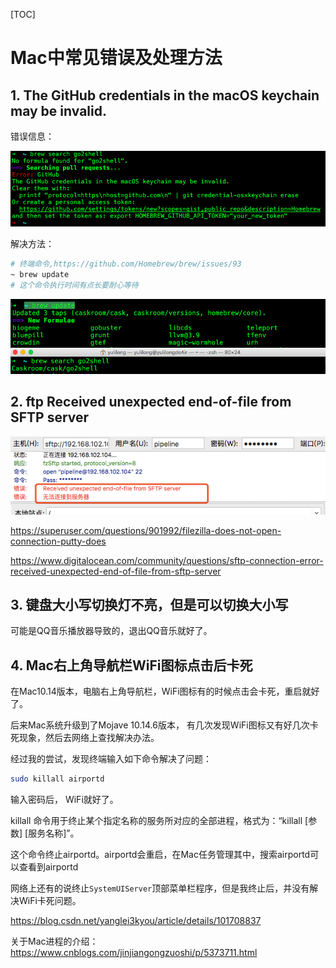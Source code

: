 [TOC]

# Mac中常见错误及处理方法

## 1. The GitHub credentials in the macOS keychain may be invalid.

错误信息：     

![](./img/031-mac.png)      

解决方法：  
```    bash
# 终端命令,https://github.com/Homebrew/brew/issues/93
~ brew update
# 这个命令执行时间有点长要耐心等待
```
![](./img/032-mac.png)

## 2. ftp Received unexpected end-of-file from SFTP server

![](./img/033-mac.png)

https://superuser.com/questions/901992/filezilla-does-not-open-connection-putty-does       

https://www.digitalocean.com/community/questions/sftp-connection-error-received-unexpected-end-of-file-from-sftp-server

## 3. 键盘大小写切换灯不亮，但是可以切换大小写

可能是QQ音乐播放器导致的，退出QQ音乐就好了。

## 4. Mac右上角导航栏WiFi图标点击后卡死

在Mac10.14版本，电脑右上角导航栏，WiFi图标有的时候点击会卡死，重启就好了。

后来Mac系统升级到了Mojave 10.14.6版本， 有几次发现WiFi图标又有好几次卡死现象，然后去网络上查找解决办法。

经过我的尝试，发现终端输入如下命令解决了问题：

```bash
sudo killall airportd
```

输入密码后， WiFi就好了。

killall 命令用于终止某个指定名称的服务所对应的全部进程，格式为：“killall [参数] [服务名称]”。

这个命令终止airportd。airportd会重启，在Mac任务管理其中，搜索airportd可以查看到airportd

网络上还有的说终止`SystemUIServer`顶部菜单栏程序，但是我终止后，并没有解决WiFi卡死问题。

https://blog.csdn.net/yanglei3kyou/article/details/101708837

关于Mac进程的介绍：https://www.cnblogs.com/jinjiangongzuoshi/p/5373711.html